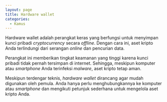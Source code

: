 ```yaml
---
layout: page
title: Hardware wallet
categories:
  - Kamus
---
```


Hardware wallet adalah perangkat keras yang berfungsi untuk menyimpan kunci pribadi *cryptocurrency* secara *offline*. Dengan cara ini, aset kripto Anda terlindungi dari serangan *online* dan pencurian data.

Perangkat ini memberikan tingkat keamanan yang tinggi karena kunci pribadi tidak pernah tersimpan di internet. Sehingga, meskipun komputer atau *smartphone* Anda terinfeksi *malware*, aset kripto tetap aman.

Meskipun terdengar teknis, *hardware wallet* dirancang agar mudah digunakan oleh pemula. Anda hanya perlu menghubungkannya ke komputer atau *smartphone* dan mengikuti petunjuk sederhana untuk mengelola aset kripto Anda.